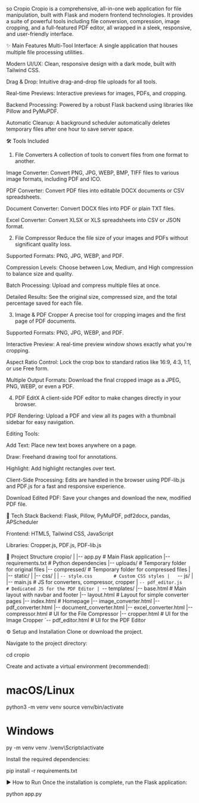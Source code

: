 so Cropio
Cropio is a comprehensive, all-in-one web application for file manipulation, built with Flask and modern frontend technologies. It provides a suite of powerful tools including file conversion, compression, image cropping, and a full-featured PDF editor, all wrapped in a sleek, responsive, and user-friendly interface.

✨ Main Features
Multi-Tool Interface: A single application that houses multiple file processing utilities.

Modern UI/UX: Clean, responsive design with a dark mode, built with Tailwind CSS.

Drag & Drop: Intuitive drag-and-drop file uploads for all tools.

Real-time Previews: Interactive previews for images, PDFs, and cropping.

Backend Processing: Powered by a robust Flask backend using libraries like Pillow and PyMuPDF.

Automatic Cleanup: A background scheduler automatically deletes temporary files after one hour to save server space.

🛠️ Tools Included
1. File Converters
A collection of tools to convert files from one format to another.

Image Converter: Convert PNG, JPG, WEBP, BMP, TIFF files to various image formats, including PDF and ICO.

PDF Converter: Convert PDF files into editable DOCX documents or CSV spreadsheets.

Document Converter: Convert DOCX files into PDF or plain TXT files.

Excel Converter: Convert XLSX or XLS spreadsheets into CSV or JSON format.

2. File Compressor
Reduce the file size of your images and PDFs without significant quality loss.

Supported Formats: PNG, JPG, WEBP, and PDF.

Compression Levels: Choose between Low, Medium, and High compression to balance size and quality.

Batch Processing: Upload and compress multiple files at once.

Detailed Results: See the original size, compressed size, and the total percentage saved for each file.

3. Image & PDF Cropper
A precise tool for cropping images and the first page of PDF documents.

Supported Formats: PNG, JPG, WEBP, and PDF.

Interactive Preview: A real-time preview window shows exactly what you're cropping.

Aspect Ratio Control: Lock the crop box to standard ratios like 16:9, 4:3, 1:1, or use Free form.

Multiple Output Formats: Download the final cropped image as a JPEG, PNG, WEBP, or even a PDF.

4. PDF EditX
A client-side PDF editor to make changes directly in your browser.

PDF Rendering: Upload a PDF and view all its pages with a thumbnail sidebar for easy navigation.

Editing Tools:

Add Text: Place new text boxes anywhere on a page.

Draw: Freehand drawing tool for annotations.

Highlight: Add highlight rectangles over text.

Client-Side Processing: Edits are handled in the browser using PDF-lib.js and PDF.js for a fast and responsive experience.

Download Edited PDF: Save your changes and download the new, modified PDF file.

🚀 Tech Stack
Backend: Flask, Pillow, PyMuPDF, pdf2docx, pandas, APScheduler

Frontend: HTML5, Tailwind CSS, JavaScript

Libraries: Cropper.js, PDF.js, PDF-lib.js

📂 Project Structure
cropio/
|
|-- app.py                   # Main Flask application
|-- requirements.txt         # Python dependencies
|-- uploads/                 # Temporary folder for original files
|-- compressed/              # Temporary folder for compressed files
|
|-- static/
|   |-- css/
|   |   `-- style.css        # Custom CSS styles
|   `-- js/
|       |-- main.js          # JS for converters, compressor, cropper
|       `-- pdf_editor.js    # Dedicated JS for the PDF Editor
|
`-- templates/
    |-- base.html            # Main layout with navbar and footer
    |-- layout.html          # Layout for simple converter pages
    |-- index.html           # Homepage
    |-- image_converter.html
    |-- pdf_converter.html
    |-- document_converter.html
    |-- excel_converter.html
    |-- compressor.html      # UI for the File Compressor
    |-- cropper.html         # UI for the Image Cropper
    `-- pdf_editor.html      # UI for the PDF Editor


⚙️ Setup and Installation
Clone or download the project.

Navigate to the project directory:

cd cropio


Create and activate a virtual environment (recommended):

# macOS/Linux
python3 -m venv venv
source venv/bin/activate

# Windows
py -m venv venv
.\venv\Scripts\activate


Install the required dependencies:

pip install -r requirements.txt


▶️ How to Run
Once the installation is complete, run the Flask application:

python app.py